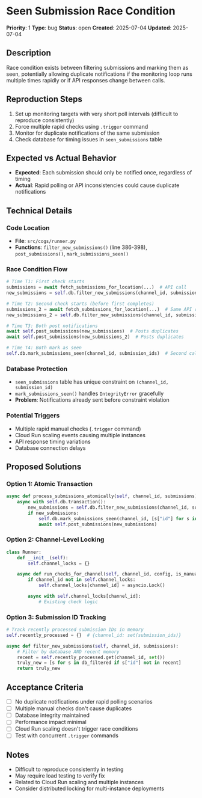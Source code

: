 # Seen Submission Race Condition

**Priority**: 1 **Type**: bug **Status**: open **Created**: 2025-07-04
**Updated**: 2025-07-04

## Description

Race condition exists between filtering submissions and marking them as seen,
potentially allowing duplicate notifications if the monitoring loop runs
multiple times rapidly or if API responses change between calls.

## Reproduction Steps

1. Set up monitoring targets with very short poll intervals (difficult to
   reproduce consistently)
2. Force multiple rapid checks using `.trigger` command
3. Monitor for duplicate notifications of the same submission
4. Check database for timing issues in `seen_submissions` table

## Expected vs Actual Behavior

- **Expected**: Each submission should only be notified once, regardless of
  timing
- **Actual**: Rapid polling or API inconsistencies could cause duplicate
  notifications

## Technical Details

### Code Location

- **File**: `src/cogs/runner.py`
- **Functions**: `filter_new_submissions()` (line 386-398),
  `post_submissions()`, `mark_submissions_seen()`

### Race Condition Flow

```python
# Time T1: First check starts
submissions = await fetch_submissions_for_location(...)  # API call
new_submissions = self.db.filter_new_submissions(channel_id, submissions)  # Query DB

# Time T2: Second check starts (before first completes)
submissions_2 = await fetch_submissions_for_location(...)  # Same API response
new_submissions_2 = self.db.filter_new_submissions(channel_id, submissions_2)  # Same query result

# Time T3: Both post notifications
await self.post_submissions(new_submissions)  # Posts duplicates
await self.post_submissions(new_submissions_2)  # Posts duplicates

# Time T4: Both mark as seen
self.db.mark_submissions_seen(channel_id, submission_ids)  # Second call gets IntegrityError
```

### Database Protection

- `seen_submissions` table has unique constraint on
  `(channel_id, submission_id)`
- `mark_submissions_seen()` handles `IntegrityError` gracefully
- **Problem**: Notifications already sent before constraint violation

### Potential Triggers

- Multiple rapid manual checks (`.trigger` command)
- Cloud Run scaling events causing multiple instances
- API response timing variations
- Database connection delays

## Proposed Solutions

### Option 1: Atomic Transaction

```python
async def process_submissions_atomically(self, channel_id, submissions):
    async with self.db.transaction():
        new_submissions = self.db.filter_new_submissions(channel_id, submissions)
        if new_submissions:
            self.db.mark_submissions_seen(channel_id, [s["id"] for s in new_submissions])
            await self.post_submissions(new_submissions)
```

### Option 2: Channel-Level Locking

```python
class Runner:
    def __init__(self):
        self.channel_locks = {}

    async def run_checks_for_channel(self, channel_id, config, is_manual_check=False):
        if channel_id not in self.channel_locks:
            self.channel_locks[channel_id] = asyncio.Lock()

        async with self.channel_locks[channel_id]:
            # Existing check logic
```

### Option 3: Submission ID Tracking

```python
# Track recently processed submission IDs in memory
self.recently_processed = {}  # {channel_id: set(submission_ids)}

async def filter_new_submissions(self, channel_id, submissions):
    # Filter by database AND recent memory
    recent = self.recently_processed.get(channel_id, set())
    truly_new = [s for s in db_filtered if s["id"] not in recent]
    return truly_new
```

## Acceptance Criteria

- [ ] No duplicate notifications under rapid polling scenarios
- [ ] Multiple manual checks don't cause duplicates
- [ ] Database integrity maintained
- [ ] Performance impact minimal
- [ ] Cloud Run scaling doesn't trigger race conditions
- [ ] Test with concurrent `.trigger` commands

## Notes

- Difficult to reproduce consistently in testing
- May require load testing to verify fix
- Related to Cloud Run scaling and multiple instances
- Consider distributed locking for multi-instance deployments
